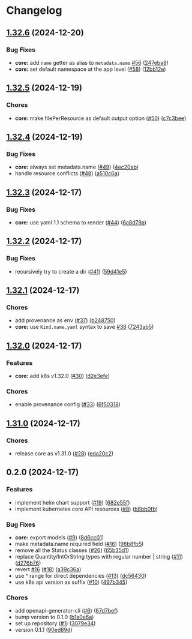 # Changelog

## [1.32.6](https://github.com/konfjs/k8skonf/compare/core-v1.32.5...core-v1.32.6) (2024-12-20)


### Bug Fixes

* **core:** add `name` getter as alias to `metadata.name` [#56](https://github.com/konfjs/k8skonf/issues/56) ([247eba8](https://github.com/konfjs/k8skonf/commit/247eba828b1b7ed10fcfcdfe6fbf0732c91d1623))
* **core:** set default namespace at the app level ([#58](https://github.com/konfjs/k8skonf/issues/58)) ([12bb12e](https://github.com/konfjs/k8skonf/commit/12bb12ed8d994d5afa2e57e9a7a7fc0886108bc9))

## [1.32.5](https://github.com/konfjs/k8skonf/compare/core-v1.32.4...core-v1.32.5) (2024-12-19)


### Chores

* **core:** make filePerResource as default output option ([#50](https://github.com/konfjs/k8skonf/issues/50)) ([c7c3bee](https://github.com/konfjs/k8skonf/commit/c7c3bee5879a68bc15591eaf7f6575607e0a3b96))

## [1.32.4](https://github.com/konfjs/k8skonf/compare/core-v1.32.3...core-v1.32.4) (2024-12-19)


### Bug Fixes

* **core:** always set metadata.name ([#49](https://github.com/konfjs/k8skonf/issues/49)) ([4ec20ab](https://github.com/konfjs/k8skonf/commit/4ec20ab247a78acbd906b4cfc7b6ea6e64c443d9))
* handle resource conflicts ([#48](https://github.com/konfjs/k8skonf/issues/48)) ([a510c6a](https://github.com/konfjs/k8skonf/commit/a510c6a5b3ba690240a409f04de7bfb711b92e5f))

## [1.32.3](https://github.com/konfjs/k8skonf/compare/core-v1.32.2...core-v1.32.3) (2024-12-17)


### Bug Fixes

* **core:** use yaml 1.1 schema to render ([#44](https://github.com/konfjs/k8skonf/issues/44)) ([6a8d79a](https://github.com/konfjs/k8skonf/commit/6a8d79ab8bea6e015e1448788befae94545b290f))

## [1.32.2](https://github.com/konfjs/k8skonf/compare/core-v1.32.1...core-v1.32.2) (2024-12-17)


### Bug Fixes

* recursively try to create a dir ([#41](https://github.com/konfjs/k8skonf/issues/41)) ([59d41e5](https://github.com/konfjs/k8skonf/commit/59d41e53d38fdf28a4b20d7bb3ae132730b55b9d))

## [1.32.1](https://github.com/konfjs/k8skonf/compare/core-v1.32.0...core-v1.32.1) (2024-12-17)


### Chores

* add provenance as env ([#37](https://github.com/konfjs/k8skonf/issues/37)) ([b248750](https://github.com/konfjs/k8skonf/commit/b24875095595e727911041225872d49a5a86a7f9))
* **core:** use `Kind.name.yaml` syntax to save [#38](https://github.com/konfjs/k8skonf/issues/38) ([7243ab5](https://github.com/konfjs/k8skonf/commit/7243ab55226ad1ecf84a038fe39016a1d629957f))

## [1.32.0](https://github.com/konfjs/k8skonf/compare/core-v1.31.0...core-v1.32.0) (2024-12-17)


### Features

* **core:** add k8s v1.32.0 ([#30](https://github.com/konfjs/k8skonf/issues/30)) ([d2e3efe](https://github.com/konfjs/k8skonf/commit/d2e3efe58828002e2806d2f97d26cf3b06eecf9f))


### Chores

* enable provenance config ([#33](https://github.com/konfjs/k8skonf/issues/33)) ([6f50318](https://github.com/konfjs/k8skonf/commit/6f50318bf646250f0dd57630812a2592aaa01265))

## [1.31.0](https://github.com/konfjs/k8skonf/compare/core-v0.2.0...core-v1.31.0) (2024-12-17)


### Chores

* release core as v1.31.0 ([#28](https://github.com/konfjs/k8skonf/issues/28)) ([eda20c2](https://github.com/konfjs/k8skonf/commit/eda20c23bab76ed2844161e49aa14de869f451b7))

## 0.2.0 (2024-12-17)


### Features

* implement helm chart support ([#19](https://github.com/konfjs/k8skonf/issues/19)) ([682e55f](https://github.com/konfjs/k8skonf/commit/682e55f07f93eb64bdf3b8e001eddb77d274cae9))
* implement kubernetes core API resources ([#8](https://github.com/konfjs/k8skonf/issues/8)) ([b8bb0fb](https://github.com/konfjs/k8skonf/commit/b8bb0fb135edddd04da116032848762d90efc8b2))


### Bug Fixes

* **core:** export models ([#9](https://github.com/konfjs/k8skonf/issues/9)) ([8d6cc01](https://github.com/konfjs/k8skonf/commit/8d6cc0193fd7c889ca4d521b45dadb3b2ac2d4fe))
* make metadata.name required field ([#16](https://github.com/konfjs/k8skonf/issues/16)) ([98b8fb5](https://github.com/konfjs/k8skonf/commit/98b8fb52d0aba0ccc6a9765119e3c1209461a802))
* remove all the Status classes ([#26](https://github.com/konfjs/k8skonf/issues/26)) ([65b35d1](https://github.com/konfjs/k8skonf/commit/65b35d154bafa0ccc5186acdec61253293c380b2))
* replace Quantity/IntOrString types with regular number | string ([#11](https://github.com/konfjs/k8skonf/issues/11)) ([d276b76](https://github.com/konfjs/k8skonf/commit/d276b763366a20e7e8ee19ae756a81d2d140be48))
* revert [#16](https://github.com/konfjs/k8skonf/issues/16) ([#18](https://github.com/konfjs/k8skonf/issues/18)) ([a39c36a](https://github.com/konfjs/k8skonf/commit/a39c36a686cb4623fc5ef80266a29f19cf7719f5))
* use ^ range for direct dependencies ([#13](https://github.com/konfjs/k8skonf/issues/13)) ([dc56430](https://github.com/konfjs/k8skonf/commit/dc56430e90386a86cd9ef2c40f85003e0b303851))
* use k8s api version as suffix ([#10](https://github.com/konfjs/k8skonf/issues/10)) ([497b345](https://github.com/konfjs/k8skonf/commit/497b345279f9e7404bb4020d0108c0dca33dfabe))


### Chores

* add openapi-generator-cli ([#6](https://github.com/konfjs/k8skonf/issues/6)) ([67d7bef](https://github.com/konfjs/k8skonf/commit/67d7befce483122b5e927bf9f4d0b2ec909dadce))
* bump version to 0.1.0 ([b1a0e6a](https://github.com/konfjs/k8skonf/commit/b1a0e6a8ae110fee2b704a2cca9683cdf4a89eb4))
* set up repository ([#1](https://github.com/konfjs/k8skonf/issues/1)) ([3079e34](https://github.com/konfjs/k8skonf/commit/3079e3409aa74040b9887e42919461cb77dd9288))
* version 0.1.1 ([90ed89d](https://github.com/konfjs/k8skonf/commit/90ed89d64295a892b13fa9d41f892554fb92bc73))
